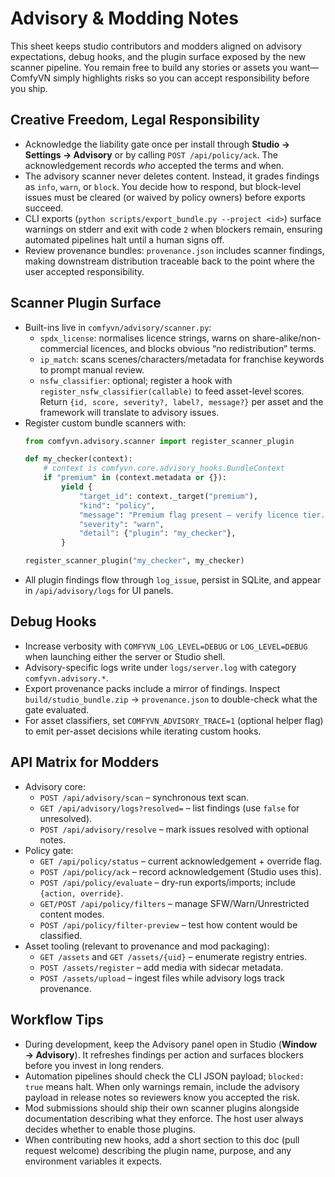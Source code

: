 # Advisory & Modding Notes

This sheet keeps studio contributors and modders aligned on advisory expectations, debug hooks, and the plugin surface exposed by the new scanner pipeline. You remain free to build any stories or assets you want—ComfyVN simply highlights risks so you can accept responsibility before you ship.

## Creative Freedom, Legal Responsibility
- Acknowledge the liability gate once per install through **Studio → Settings → Advisory** or by calling `POST /api/policy/ack`. The acknowledgement records _who_ accepted the terms and when.
- The advisory scanner never deletes content. Instead, it grades findings as `info`, `warn`, or `block`. You decide how to respond, but block-level issues must be cleared (or waived by policy owners) before exports succeed.
- CLI exports (`python scripts/export_bundle.py --project <id>`) surface warnings on stderr and exit with code `2` when blockers remain, ensuring automated pipelines halt until a human signs off.
- Review provenance bundles: `provenance.json` includes scanner findings, making downstream distribution traceable back to the point where the user accepted responsibility.

## Scanner Plugin Surface
- Built-ins live in `comfyvn/advisory/scanner.py`:
  - `spdx_license`: normalises licence strings, warns on share-alike/non-commercial licences, and blocks obvious “no redistribution” terms.
  - `ip_match`: scans scenes/characters/metadata for franchise keywords to prompt manual review.
  - `nsfw_classifier`: optional; register a hook with `register_nsfw_classifier(callable)` to feed asset-level scores. Return `{id, score, severity?, label?, message?}` per asset and the framework will translate to advisory issues.
- Register custom bundle scanners with:
  ```python
  from comfyvn.advisory.scanner import register_scanner_plugin

  def my_checker(context):
      # context is comfyvn.core.advisory_hooks.BundleContext
      if "premium" in (context.metadata or {}):
          yield {
              "target_id": context._target("premium"),
              "kind": "policy",
              "message": "Premium flag present – verify licence tier.",
              "severity": "warn",
              "detail": {"plugin": "my_checker"},
          }

  register_scanner_plugin("my_checker", my_checker)
  ```
- All plugin findings flow through `log_issue`, persist in SQLite, and appear in `/api/advisory/logs` for UI panels.

## Debug Hooks
- Increase verbosity with `COMFYVN_LOG_LEVEL=DEBUG` or `LOG_LEVEL=DEBUG` when launching either the server or Studio shell.
- Advisory-specific logs write under `logs/server.log` with category `comfyvn.advisory.*`.
- Export provenance packs include a mirror of findings. Inspect `build/studio_bundle.zip` → `provenance.json` to double-check what the gate evaluated.
- For asset classifiers, set `COMFYVN_ADVISORY_TRACE=1` (optional helper flag) to emit per-asset decisions while iterating custom hooks.

## API Matrix for Modders
- Advisory core:
  - `POST /api/advisory/scan` – synchronous text scan.
  - `GET /api/advisory/logs?resolved=` – list findings (use `false` for unresolved).
  - `POST /api/advisory/resolve` – mark issues resolved with optional notes.
- Policy gate:
  - `GET /api/policy/status` – current acknowledgement + override flag.
  - `POST /api/policy/ack` – record acknowledgement (Studio uses this).
  - `POST /api/policy/evaluate` – dry-run exports/imports; include `{action, override}`.
  - `GET/POST /api/policy/filters` – manage SFW/Warn/Unrestricted content modes.
  - `POST /api/policy/filter-preview` – test how content would be classified.
- Asset tooling (relevant to provenance and mod packaging):
  - `GET /assets` and `GET /assets/{uid}` – enumerate registry entries.
  - `POST /assets/register` – add media with sidecar metadata.
  - `POST /assets/upload` – ingest files while advisory logs track provenance.

## Workflow Tips
- During development, keep the Advisory panel open in Studio (**Window → Advisory**). It refreshes findings per action and surfaces blockers before you invest in long renders.
- Automation pipelines should check the CLI JSON payload; `blocked: true` means halt. When only warnings remain, include the advisory payload in release notes so reviewers know you accepted the risk.
- Mod submissions should ship their own scanner plugins alongside documentation describing what they enforce. The host user always decides whether to enable those plugins.
- When contributing new hooks, add a short section to this doc (pull request welcome) describing the plugin name, purpose, and any environment variables it expects.
